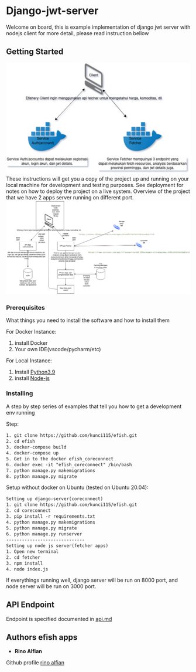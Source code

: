 
# Django-jwt-server

Welcome on board, this is example implementation of django jwt server with nodejs client for more detail, please read instruction bellow
## Getting Started
![Context](https://github.com/kunci115/efish/blob/master/Context.jpg) <br>
These instructions will get you a copy of the project up and running on your local machine for development and testing purposes. See deployment for notes on how to deploy the project on a live system.
Overview of the project that we have 2 apps server running on different port. <br>
![Deployment](https://github.com/kunci115/efish/blob/master/deployment.jpg) <br>
### Prerequisites

What things you need to install the software and how to install them

For Docker Instance:
1. install Docker
2. Your own IDE(vscode/pycharm/etc)

For Local Instance:
1. Install [Python3.9](https://www.python.org/downloads/)
2. install [Node-js](https://nodejs.org/en/download/)

### Installing

A step by step series of examples that tell you how to get a development env running

Step:

```
1. git clone https://github.com/kunci115/efish.git
2. cd efish
3. docker-compose build
4. docker-compose up
5. Get in to the docker efish_coreconnect
6. docker exec -it "efish_coreconnect" /bin/bash
7. python manage.py makemigrations
8. python manage.py migrate

```

Setup without docker on Ubuntu (tested on Ubuntu 20.04):
```
Setting up django-server(coreconnect)
1. git clone https://github.com/kunci115/efish.git
2. cd coreconnect
3. pip install -r requirements.txt
4. python manage.py makemigrations
5. python manage.py migrate
6. python manage.py runserver
------------------------------
Setting up node js server(fetcher apps)
1. Open new terminal
2. cd fetcher
3. npm install
4. node index.js
```
If everythings running well, django server will be run on 8000 port,  and node server will be run on 3000 port.


## API Endpoint

Endpoint is specified documented in [api.md](https://github.com/kunci115/efish/blob/master/api.md)

## Authors efish apps

* **Rino Alfian**

Github profile [rino alfian](https://github.com/kunci115)

